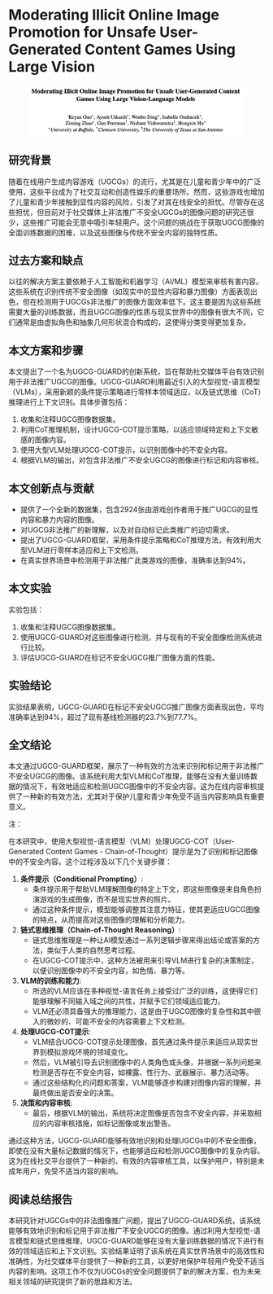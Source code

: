 # Moderating Illicit Online Image Promotion for Unsafe User-Generated Content Games Using Large Vision

<figure><img src="../.gitbook/assets/image (1) (1) (1) (1) (1) (1) (1) (1) (1) (1) (1) (1) (1) (1) (1) (1) (1) (1) (1) (1) (1) (1) (1) (1).png" alt=""><figcaption></figcaption></figure>

## 研究背景

随着在线用户生成内容游戏（UGCGs）的流行，尤其是在儿童和青少年中的广泛使用，这些平台成为了社交互动和创造性娱乐的重要场所。然而，这些游戏也增加了儿童和青少年接触到显性内容的风险，引发了对其在线安全的担忧。尽管存在这些担忧，但目前对于社交媒体上非法推广不安全UGCGs的图像问题的研究还很少，这些推广可能会无意中吸引年轻用户。这个问题的挑战在于获取UGCG图像的全面训练数据的困难，以及这些图像与传统不安全内容的独特性质。

## 过去方案和缺点

以往的解决方案主要依赖于人工智能和机器学习（AI/ML）模型来审核有害内容。这些系统在识别传统不安全图像（如现实中的显性内容和暴力图像）方面表现出色，但在检测用于UGCGs非法推广的图像方面效率低下。这主要是因为这些系统需要大量的训练数据，而且UGCG图像的性质与现实世界中的图像有很大不同，它们通常是由虚拟角色和抽象几何形状混合构成的，这使得分类变得更加复杂。

## 本文方案和步骤

本文提出了一个名为UGCG-GUARD的创新系统，旨在帮助社交媒体平台有效识别用于非法推广UGCG的图像。UGCG-GUARD利用最近引入的大型视觉-语言模型（VLMs），采用新颖的条件提示策略进行零样本领域适应，以及链式思维（CoT）推理进行上下文识别。具体步骤包括：

1. 收集和注释UGCG图像数据集。
2. 利用CoT推理机制，设计UGCG-COT提示策略，以适应领域特定和上下文敏感的图像内容。
3. 使用大型VLM处理UGCG-COT提示，以识别图像中的不安全内容。
4. 根据VLM的输出，对包含非法推广不安全UGCG的图像进行标记和内容审核。

## 本文创新点与贡献

* 提供了一个全新的数据集，包含2924张由游戏创作者用于推广UGCG的显性内容和暴力内容的图像。
* 对UGCG非法推广的新理解，以及对自动标记此类推广的迫切需求。
* 提出了UGCG-GUARD框架，采用条件提示策略和CoT推理方法，有效利用大型VLM进行零样本适应和上下文检测。
* 在真实世界场景中检测用于非法推广此类游戏的图像，准确率达到94%。

## 本文实验

实验包括：

1. 收集和注释UGCG图像数据集。
2. 使用UGCG-GUARD对这些图像进行检测，并与现有的不安全图像检测系统进行比较。
3. 评估UGCG-GUARD在标记不安全UGCG推广图像方面的性能。

## 实验结论

实验结果表明，UGCG-GUARD在标记不安全UGCG推广图像方面表现出色，平均准确率达到94%，超过了现有基线检测器的23.7%到77.7%。

## 全文结论

本文通过UGCG-GUARD框架，展示了一种有效的方法来识别和标记用于非法推广不安全UGCG的图像。该系统利用大型VLM和CoT推理，能够在没有大量训练数据的情况下，有效地适应和检测UGCG图像中的不安全内容。这为在线内容审核提供了一种新的有效方法，尤其对于保护儿童和青少年免受不适当内容影响具有重要意义。



注：

在本研究中，使用大型视觉-语言模型（VLM）处理UGCG-COT（User-Generated Content Games - Chain-of-Thought）提示是为了识别和标记图像中的不安全内容。这个过程涉及以下几个关键步骤：

1. **条件提示（Conditional Prompting）**:
   * 条件提示用于帮助VLM理解图像的特定上下文，即这些图像是来自角色扮演游戏的生成图像，而不是现实世界的照片。
   * 通过这种条件提示，模型能够调整其注意力特征，使其更适应UGCG图像的特点，从而提高对这些图像的理解和分析能力。
2. **链式思维推理（Chain-of-Thought Reasoning）**:
   * 链式思维推理是一种让AI模型通过一系列逻辑步骤来得出结论或答案的方法，类似于人类的自然思考过程。
   * 在UGCG-COT提示中，这种方法被用来引导VLM进行复杂的决策制定，以便识别图像中的不安全内容，如色情、暴力等。
3. **VLM的训练和能力**:
   * 所选的VLM应该在多种视觉-语言任务上接受过广泛的训练，这使得它们能够理解不同输入域之间的共性，并赋予它们领域适应能力。
   * VLM还必须具备强大的推理能力，这是由于UGCG图像的复杂性和其中嵌入的微妙的、可能不安全的内容需要上下文检测。
4. **处理UGCG-COT提示**:
   * VLM结合UGCG-COT提示处理图像，首先通过条件提示来适应从现实世界到模拟游戏环境的领域变化。
   * 然后，VLM被引导去识别图像中的人类角色或头像，并根据一系列问题来检测是否存在不安全内容，如裸露、性行为、武器展示、暴力活动等。
   * 通过这些结构化的问题和答案，VLM能够逐步构建对图像内容的理解，并最终做出是否安全的决策。
5. **决策和内容审核**:
   * 最后，根据VLM的输出，系统将决定图像是否包含不安全内容，并采取相应的内容审核措施，如标记图像或发出警告。

通过这种方法，UGCG-GUARD能够有效地识别和处理UGCGs中的不安全图像，即使在没有大量标记数据的情况下，也能够适应和检测UGCG图像中的复杂内容。这为在线社交平台提供了一种新的、有效的内容审核工具，以保护用户，特别是未成年用户，免受不适当内容的影响。





## 阅读总结报告

本研究针对UGCGs中的非法图像推广问题，提出了UGCG-GUARD系统，该系统能够有效地识别和标记用于非法推广不安全UGCG的图像。通过利用大型视觉-语言模型和链式思维推理，UGCG-GUARD能够在没有大量训练数据的情况下进行有效的领域适应和上下文识别。实验结果证明了该系统在真实世界场景中的高效性和准确性，为社交媒体平台提供了一种新的工具，以更好地保护年轻用户免受不适当内容的影响。这项工作不仅为UGCGs的安全问题提供了新的解决方案，也为未来相关领域的研究提供了新的思路和方法。
